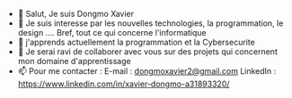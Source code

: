 - 👋 Salut, Je suis Dongmo Xavier
- 👀 Je suis interesse par les nouvelles technologies, la programmation, le design .... Bref, tout ce qui concerne l'informatique
- 🌱 j'apprends actuellement la programmation et la Cybersecurite 
- 💞️ Je serai ravi de collaborer avec vous sur des projets qui concernent mon domaine d'apprentissage 
- 📫 Pour me contacter :
  E-mail : dongmoxavier2@gmail.com
  LinkedIn : https://www.linkedin.com/in/xavier-dongmo-a31893320/

<!---
dongmoxavier/dongmoxavier is a ✨ special ✨ repository because its `README.md` (this file) appears on your GitHub profile.
You can click the Preview link to take a look at your changes.
--->
